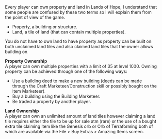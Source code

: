 Every player can own property and land in Lands of Hope, I understand that some people are confused by these two terms so I will explain them from the point of view of the game.

*   Property, a building or structure.
*   Land, a tile of land (that can contain multiple properties).

You do not have to own land to have property as property can be built on both unclaimed land tiles and also claimed land tiles that the owner allows building on.

**Property Ownership**  
A player can own multiple properties with a limit of 35 at level 1000. Owning property can be achieved through one of the following ways:

*   Use a building deed to make a new building (deeds can be made through the Craft Marketeer/Construction skill or possibly bought on the Item Marketeer).
*   Buy a building using the Building Marketeer.
*   Be traded a property by another player.

**Land Ownership**  
A player can own an unlimited amount of land tiles however claiming a land tile requires either the tile to be up for sale atm (rare) or the use of a bought extra tile claiming item like the Genesis orb or Orb of Terraforming both of which are available via the File > Buy Extras > Amazing Items screen.